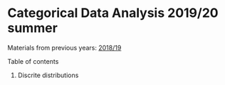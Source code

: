 # Categorical Data Analysis 2019/20 summer


Materials from previous years: [2018/19](https://github.com/DepartmentOfStatisticsPUE/cda-2019)

Table of contents

1. Discrite distributions
